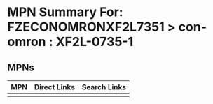 



# MPN Summary For: FZECONOMRONXF2L7351 > con-omron : XF2L-0735-1

## MPNs
  

|MPN|Direct Links|Search Links|
| :--- | :--- | :--- |
||||
